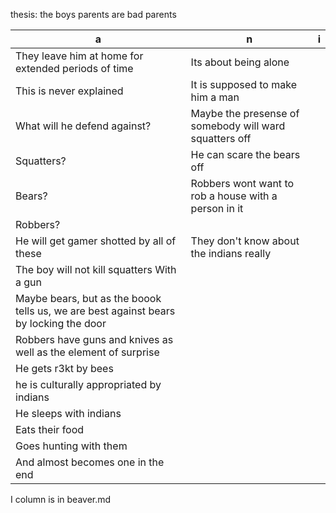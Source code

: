 thesis: the boys parents are bad parents

|                  a                   |                   n                   |                   i                   |
|--------------------------------------|---------------------------------------|---------------------------------------|
| They leave him at home for extended periods of time | Its about being alone             |                                      |
| This is never explained              | It is supposed to make him a man      |                                       |
| What will he defend against?         | Maybe the presense of somebody will ward squatters off |                                       |
| Squatters?                           | He can scare the bears off            |                                       |
| Bears?                               | Robbers wont want to rob a house with a person in it |                        |
| Robbers?
| He will get gamer shotted by all of these | They don't know about the indians really |                               |
| The boy will not kill squatters With a gun |                                 |                                       |
| Maybe bears, but as the boook tells us, we are best against bears by locking the door | |                            |
| Robbers have guns and knives as well as the element of surprise |            |                                       |
| He gets r3kt by bees                 |                                       |                                       |
| he is culturally appropriated by indians |                                   |                                       |
| He sleeps with indians               |                                       |                                       |
| Eats their food                      |                                       |                                       |
| Goes hunting with them               |                                       |                                       |
| And almost becomes one in the end    |                                       |                                       |

I column is in beaver.md
